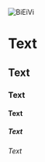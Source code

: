 ![BiEiVi](https://repository-images.githubusercontent.com/308121740/1b432800-19f5-11eb-97df-d2df57953faf)
# Text
## Text
### Text
#### Text
##### Text
###### Text
